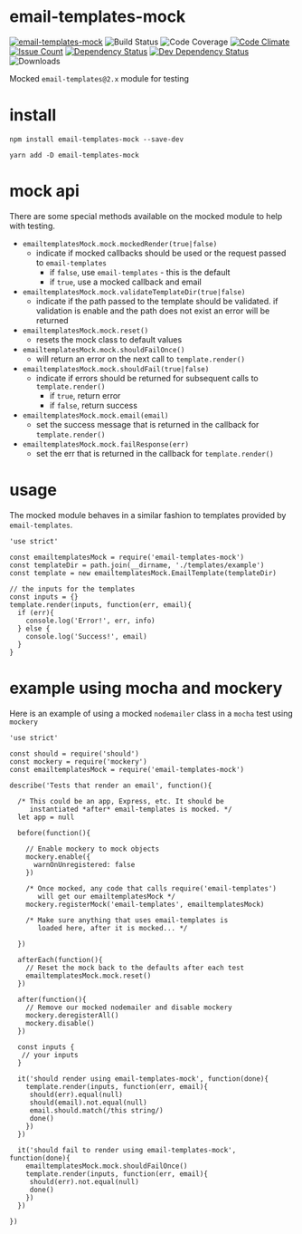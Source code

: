# email-templates-mock

[![email-templates-mock](https://img.shields.io/npm/v/email-templates-mock.svg)](https://www.npmjs.com/package/email-templates-mock)
![Build Status](https://jenkins.doublesharp.com/badges/build/email-templates-mock.svg)
![Code Coverage](https://jenkins.doublesharp.com/badges/coverage/email-templates-mock.svg)
[![Code Climate](https://codeclimate.com/github/doublesharp/email-templates-mock/badges/gpa.svg)](https://codeclimate.com/github/doublesharp/email-templates-mock)
[![Issue Count](https://codeclimate.com/github/doublesharp/email-templates-mock/badges/issue_count.svg)](https://codeclimate.com/github/doublesharp/email-templates-mock)
[![Dependency Status](https://david-dm.org/doublesharp/email-templates-mock.svg)](https://david-dm.org/doublesharp/email-templates-mock)
[![Dev Dependency Status](https://david-dm.org/doublesharp/email-templates-mock/dev-status.svg)](https://david-dm.org/doublesharp/email-templates-mock?type=dev)
![Downloads](https://img.shields.io/npm/dt/email-templates-mock.svg)

Mocked `email-templates@2.x` module for testing

# install

```
npm install email-templates-mock --save-dev
```

```
yarn add -D email-templates-mock
```

# mock api
There are some special methods available on the mocked module to help with testing.

* `emailtemplatesMock.mock.mockedRender(true|false)`
  * indicate if mocked callbacks should be used or the request passed to `email-templates` 
    * if `false`, use `email-templates` - this is the default
    * if `true`, use a mocked callback and email
* `emailtemplatesMock.mock.validateTemplateDir(true|false)`
  * indicate if the path passed to the template should be validated. if validation is enable and the path does not exist an error will be returned
* `emailtemplatesMock.mock.reset()`
  * resets the mock class to default values
* `emailtemplatesMock.mock.shouldFailOnce()`
  * will return an error on the next call to `template.render()`
* `emailtemplatesMock.mock.shouldFail(true|false)`
  * indicate if errors should be returned for subsequent calls to `template.render()`
    * if `true`, return error
    * if `false`, return success
* `emailtemplatesMock.mock.email(email)`
  * set the success message that is returned in the callback for `template.render()`
* `emailtemplatesMock.mock.failResponse(err)`
  * set the err that is returned in the callback for `template.render()`

# usage
The mocked module behaves in a similar fashion to templates provided by `email-templates`.

```
'use strict'

const emailtemplatesMock = require('email-templates-mock')
const templateDir = path.join(__dirname, './templates/example')
const template = new emailtemplatesMock.EmailTemplate(templateDir)

// the inputs for the templates
const inputs = {}
template.render(inputs, function(err, email){
  if (err){
    console.log('Error!', err, info)
  } else {
    console.log('Success!', email)
  }
}
```

# example using mocha and mockery
Here is an example of using a mocked `nodemailer` class in a `mocha` test using `mockery`

```
'use strict'

const should = require('should')
const mockery = require('mockery')
const emailtemplatesMock = require('email-templates-mock')

describe('Tests that render an email', function(){

  /* This could be an app, Express, etc. It should be  
     instantiated *after* email-templates is mocked. */
  let app = null

  before(function(){

    // Enable mockery to mock objects
    mockery.enable({
      warnOnUnregistered: false
    })
    
    /* Once mocked, any code that calls require('email-templates') 
       will get our emailtemplatesMock */
    mockery.registerMock('email-templates', emailtemplatesMock)
    
    /* Make sure anything that uses email-templates is 
       loaded here, after it is mocked... */
       
  })
  
  afterEach(function(){
    // Reset the mock back to the defaults after each test
    emailtemplatesMock.mock.reset()
  })
  
  after(function(){
    // Remove our mocked nodemailer and disable mockery
    mockery.deregisterAll()
    mockery.disable()
  })
  
  const inputs {
   // your inputs
  }
  
  it('should render using email-templates-mock', function(done){
    template.render(inputs, function(err, email){
     should(err).equal(null)
     should(email).not.equal(null)
     email.should.match(/this string/)
     done()
    })
  })
  
  it('should fail to render using email-templates-mock', function(done){
    emailtemplatesMock.mock.shouldFailOnce()
    template.render(inputs, function(err, email){
     should(err).not.equal(null)
     done()
    })
  })

})
```
